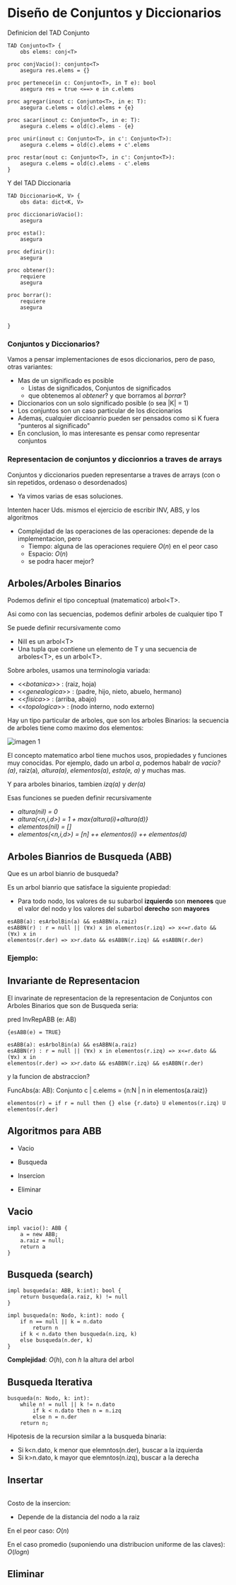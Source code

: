 # Diseño de Conjuntos y Diccionarios

Definicion del TAD Conjunto

```
TAD Conjunto<T> {
    obs elems: conj<T>

proc conjVacio(): conjunto<T>
    asegura res.elems = {}

proc pertenece(in c: Conjunto<T>, in T e): bool
    asegura res = true <==> e in c.elems

proc agregar(inout c: Conjunto<T>, in e: T):
    asegura c.elems = old(c).elems + {e}

proc sacar(inout c: Conjunto<T>, in e: T):
    asegura c.elems = old(c).elems - {e}

proc unir(inout c: Conjunto<T>, in c': Conjunto<T>):
    asegura c.elems = old(c).elems + c'.elems

proc restar(nout c: Conjunto<T>, in c': Conjunto<T>):
    asegura c.elems = old(c).elems - c'.elems
}

```

Y del TAD Diccionaria

```
TAD Diccionario<K, V> {
    obs data: dict<K, V>

proc diccionarioVacio():
    asegura

proc esta():
    asegura

proc definir():
    asegura

proc obtener():
    requiere
    asegura

proc borrar():
    requiere
    asegura


}

```

### Conjuntos y Diccionarios?

Vamos a pensar implementaciones de esos diccionarios, pero de paso, otras variantes:

- Mas de un significado es posible
  - Listas de significados, Conjuntos de significados
  - que obtenemos al _obtener_? y que borramos al _borrar_?
- Diccionarios con un solo significado posible (o sea |K| = 1)
- Los conjuntos son un caso particular de los diccionarios
- Ademas, cualquier diccioanrio pueden ser pensados como si K fuera "punteros al significado"
- En conclusion, lo mas interesante es pensar como representar conjuntos

### Representacion de conjuntos y diccionrios a traves de arrays

Conjuntos y diccionarios pueden representarse a traves de arrays (con o sin repetidos, ordenaso o desordenados)

- Ya vimos varias de esas soluciones.

Intenten hacer Uds. mismos el ejercicio de escribir INV, ABS, y los algoritmos

- Complejidad de las operaciones de las operaciones: depende de la implementacion, pero
  - Tiempo: alguna de las operaciones requiere $O(n)$ en el peor caso
  - Espacio: $O(n)$
  - se podra hacer mejor?

## Arboles/Arboles Binarios

Podemos definir el tipo conceptual (matematico) arbol\<T>.

Asi como con las secuencias, podemos definir arboles de cualquier tipo T

Se puede definir recursivamente como

- Nill es un arbol\<T>
- Una tupla que contiene un elemento de T y una secuencia de arboles\<T>, es un arbol\<T>.

Sobre arboles, usamos una terminologia variada:

- \<<_botanica_\>> : (raiz, hoja)
- \<<_genealogica_\>> : (padre, hijo, nieto, abuelo, hermano)
- \<<_fisica_\>> : (arriba, abajo)
- \<<_topologica_\>> : (nodo interno, nodo externo)

Hay un tipo particular de arboles, que son los arboles Binarios:
la secuencia de arboles tiene como maximo dos elementos:

![imagen 1](</etc/imgs/Captura%20de%20Pantalla%202024-05-28%20a%20la(s)%2018.05.48.png>)

El concepto matematico arbol tiene muchos usos, propiedades y funciones muy conocidas.
Por ejemplo, dado un arbol _a_, podemos habalr de _vacio?(a)_, raiz(a)_, altura(a)_, _elementos(a)_, _esta(e, a)_ y muchas mas.

Y para arboles binarios, tambien _izq(a)_ y _der(a)_

Esas funciones se pueden definir recursivamente

- _altura(nil) = 0_
- _altura(\<n,i,d\>) = 1 + max{altura(i)+altura(d)}_
- _elementos(nil) = []_
- _elementos(\<n,i,d\>) = [n] ++ elementos(i) ++ elementos(d)_

## Arboles Bianrios de Busqueda (ABB)

Que es un arbol bianrio de busqueda?

Es un arbol bianrio que satisface la siguiente propiedad:

- Para todo nodo, los valores de su subarbol **izquierdo** son **menores** que el valor del nodo y los valores del subarbol **derecho** son **mayores**

```
esABB(a): esArbolBin(a) && esABBN(a.raiz)
esABBN(r) : r = null || (∀x) x in elementos(r.izq) => x<=r.dato && (∀x) x in
elementos(r.der) => x>r.dato && esABBN(r.izq) && esABBN(r.der)
```

### Ejemplo:

## Invariante de Representacion

El invarinate de representacion de la representacion de Conjuntos con Arboles Binarios que son de Busqueda seria:

pred InvRepABB (e: AB)

    {esABB(e) = TRUE}

```
esABB(a): esArbolBin(a) && esABBN(a.raiz)
esABBN(r) : r = null || (∀x) x in elementos(r.izq) => x<=r.dato && (∀x) x in
elementos(r.der) => x>r.dato && esABBN(r.izq) && esABBN(r.der)
```

y la funcion de abstraccion?

FuncAbs(a: AB): Conjunto c | c.elems = {n:N | n in elementos(a.raiz)}

```
elementos(r) = if r = null then {} else {r.dato} U elementos(r.izq) U elementos(r.der)
```

## Algoritmos para ABB

- Vacio

- Busqueda

- Insercion

- Eliminar

## Vacio

```
impl vacio(): ABB {
    a = new ABB;
    a.raiz = null;
    return a
}
```

## Busqueda (search)

```
impl busqueda(a: ABB, k:int): bool {
    return busqueda(a.raiz, k) != null
}

impl busqueda(n: Nodo, k:int): nodo {
    if n == null || k = n.dato
        return n
    if k < n.dato then busqueda(n.izq, k)
    else busqueda(n.der, k)
}
```

**Complejidad**: $O(h)$, con _h_ la altura del arbol

## Busqueda Iterativa

```
busqueda(n: Nodo, k: int):
    while n! = null || k != n.dato
        if k < n.dato then n = n.izq
        else n = n.der
    return n;

```

Hipotesis de la recursion similar a la busqueda binaria:

- Si k\<n.dato, k menor que elemntos(n.der), buscar a la izquierda
- Si k\>n.dato, k mayor que elemntos(n.izq), buscar a la derecha

## Insertar

```

```

Costo de la insercion:

- Depende de la distancia del nodo a la raiz

En el peor caso: $O(n)$

En el caso promedio (suponiendo una distribucion uniforme de las claves): $O(log n)$

## Eliminar
